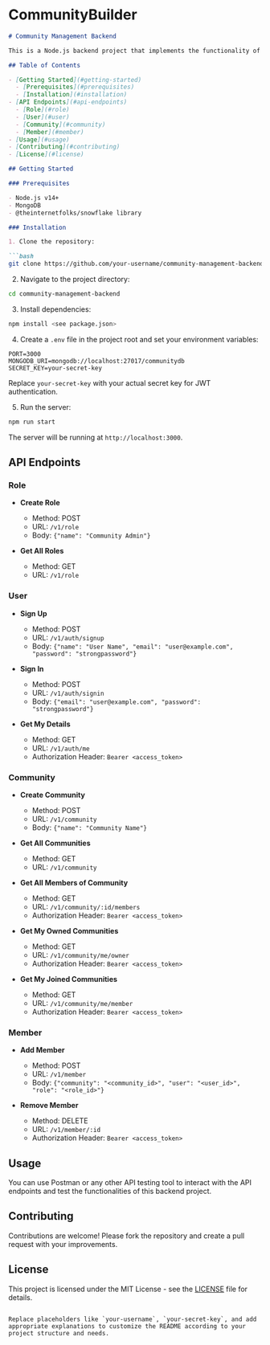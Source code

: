 # CommunityBuilder

```markdown
# Community Management Backend

This is a Node.js backend project that implements the functionality of managing communities and users as per the given requirements.

## Table of Contents

- [Getting Started](#getting-started)
  - [Prerequisites](#prerequisites)
  - [Installation](#installation)
- [API Endpoints](#api-endpoints)
  - [Role](#role)
  - [User](#user)
  - [Community](#community)
  - [Member](#member)
- [Usage](#usage)
- [Contributing](#contributing)
- [License](#license)

## Getting Started

### Prerequisites

- Node.js v14+
- MongoDB
- @theinternetfolks/snowflake library

### Installation

1. Clone the repository:

```bash
git clone https://github.com/your-username/community-management-backend.git
```

2. Navigate to the project directory:

```bash
cd community-management-backend
```

3. Install dependencies:

```bash
npm install <see package.json>
```

4. Create a `.env` file in the project root and set your environment variables:

```plaintext
PORT=3000
MONGODB_URI=mongodb://localhost:27017/communitydb
SECRET_KEY=your-secret-key
```

Replace `your-secret-key` with your actual secret key for JWT authentication.

5. Run the server:

```bash
npm run start
```

The server will be running at `http://localhost:3000`.

## API Endpoints

### Role

- **Create Role**
  - Method: POST
  - URL: `/v1/role`
  - Body: `{"name": "Community Admin"}`

- **Get All Roles**
  - Method: GET
  - URL: `/v1/role`

### User

- **Sign Up**
  - Method: POST
  - URL: `/v1/auth/signup`
  - Body: `{"name": "User Name", "email": "user@example.com", "password": "strongpassword"}`

- **Sign In**
  - Method: POST
  - URL: `/v1/auth/signin`
  - Body: `{"email": "user@example.com", "password": "strongpassword"}`

- **Get My Details**
  - Method: GET
  - URL: `/v1/auth/me`
  - Authorization Header: `Bearer <access_token>`

### Community

- **Create Community**
  - Method: POST
  - URL: `/v1/community`
  - Body: `{"name": "Community Name"}`

- **Get All Communities**
  - Method: GET
  - URL: `/v1/community`

- **Get All Members of Community**
  - Method: GET
  - URL: `/v1/community/:id/members`
  - Authorization Header: `Bearer <access_token>`

- **Get My Owned Communities**
  - Method: GET
  - URL: `/v1/community/me/owner`
  - Authorization Header: `Bearer <access_token>`

- **Get My Joined Communities**
  - Method: GET
  - URL: `/v1/community/me/member`
  - Authorization Header: `Bearer <access_token>`

### Member

- **Add Member**
  - Method: POST
  - URL: `/v1/member`
  - Body: `{"community": "<community_id>", "user": "<user_id>", "role": "<role_id>"}`

- **Remove Member**
  - Method: DELETE
  - URL: `/v1/member/:id`
  - Authorization Header: `Bearer <access_token>`

## Usage

You can use Postman or any other API testing tool to interact with the API endpoints and test the functionalities of this backend project.

## Contributing

Contributions are welcome! Please fork the repository and create a pull request with your improvements.

## License

This project is licensed under the MIT License - see the [LICENSE](LICENSE) file for details.
```

Replace placeholders like `your-username`, `your-secret-key`, and add appropriate explanations to customize the README according to your project structure and needs.
